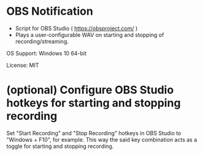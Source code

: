 # OBS Notification

 * Script for OBS Studio ( https://obsproject.com/ )
 * Plays a user-configurable WAV on starting and stopping of recording/streaming.

OS Support: Windows 10 64-bit

License: MIT


# (optional) Configure OBS Studio hotkeys for starting and stopping recording

Set "Start Recording" and "Stop Recording" hotkeys in OBS Studio to "Windows + F10", for example.
This way the said key combination acts as a toggle for starting and stopping recording.
